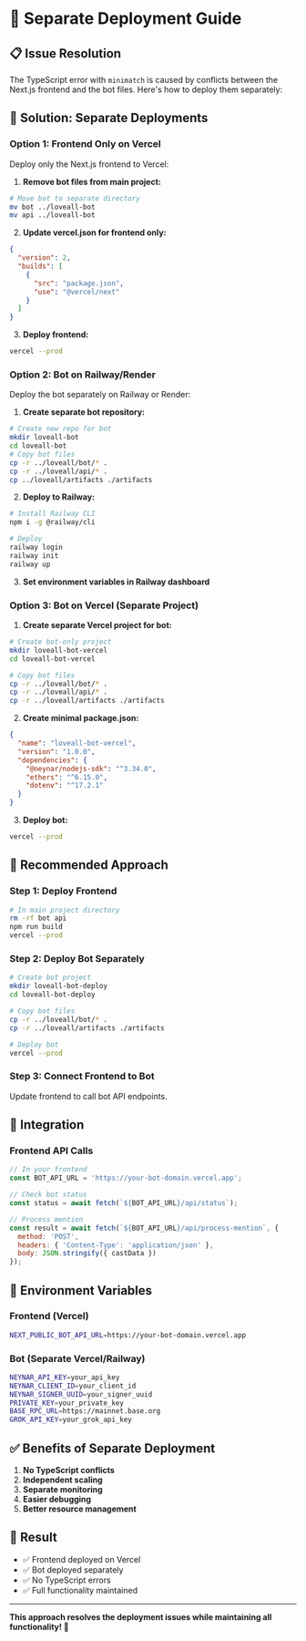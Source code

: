 # 🚀 Separate Deployment Guide

## 📋 **Issue Resolution**

The TypeScript error with `minimatch` is caused by conflicts between the Next.js frontend and the bot files. Here's how to deploy them separately:

## 🔧 **Solution: Separate Deployments**

### **Option 1: Frontend Only on Vercel**

Deploy only the Next.js frontend to Vercel:

1. **Remove bot files from main project:**
```bash
# Move bot to separate directory
mv bot ../loveall-bot
mv api ../loveall-bot
```

2. **Update vercel.json for frontend only:**
```json
{
  "version": 2,
  "builds": [
    {
      "src": "package.json",
      "use": "@vercel/next"
    }
  ]
}
```

3. **Deploy frontend:**
```bash
vercel --prod
```

### **Option 2: Bot on Railway/Render**

Deploy the bot separately on Railway or Render:

1. **Create separate bot repository:**
```bash
# Create new repo for bot
mkdir loveall-bot
cd loveall-bot
# Copy bot files
cp -r ../loveall/bot/* .
cp -r ../loveall/api/* .
cp ../loveall/artifacts ./artifacts
```

2. **Deploy to Railway:**
```bash
# Install Railway CLI
npm i -g @railway/cli

# Deploy
railway login
railway init
railway up
```

3. **Set environment variables in Railway dashboard**

### **Option 3: Bot on Vercel (Separate Project)**

1. **Create separate Vercel project for bot:**
```bash
# Create bot-only project
mkdir loveall-bot-vercel
cd loveall-bot-vercel

# Copy bot files
cp -r ../loveall/bot/* .
cp -r ../loveall/api/* .
cp -r ../loveall/artifacts ./artifacts
```

2. **Create minimal package.json:**
```json
{
  "name": "loveall-bot-vercel",
  "version": "1.0.0",
  "dependencies": {
    "@neynar/nodejs-sdk": "^3.34.0",
    "ethers": "^6.15.0",
    "dotenv": "^17.2.1"
  }
}
```

3. **Deploy bot:**
```bash
vercel --prod
```

## 🎯 **Recommended Approach**

### **Step 1: Deploy Frontend**
```bash
# In main project directory
rm -rf bot api
npm run build
vercel --prod
```

### **Step 2: Deploy Bot Separately**
```bash
# Create bot project
mkdir loveall-bot-deploy
cd loveall-bot-deploy

# Copy bot files
cp -r ../loveall/bot/* .
cp -r ../loveall/artifacts ./artifacts

# Deploy bot
vercel --prod
```

### **Step 3: Connect Frontend to Bot**
Update frontend to call bot API endpoints.

## 🔗 **Integration**

### **Frontend API Calls**
```javascript
// In your frontend
const BOT_API_URL = 'https://your-bot-domain.vercel.app';

// Check bot status
const status = await fetch(`${BOT_API_URL}/api/status`);

// Process mention
const result = await fetch(`${BOT_API_URL}/api/process-mention`, {
  method: 'POST',
  headers: { 'Content-Type': 'application/json' },
  body: JSON.stringify({ castData })
});
```

## 🚨 **Environment Variables**

### **Frontend (Vercel)**
```bash
NEXT_PUBLIC_BOT_API_URL=https://your-bot-domain.vercel.app
```

### **Bot (Separate Vercel/Railway)**
```bash
NEYNAR_API_KEY=your_api_key
NEYNAR_CLIENT_ID=your_client_id
NEYNAR_SIGNER_UUID=your_signer_uuid
PRIVATE_KEY=your_private_key
BASE_RPC_URL=https://mainnet.base.org
GROK_API_KEY=your_grok_api_key
```

## ✅ **Benefits of Separate Deployment**

1. **No TypeScript conflicts**
2. **Independent scaling**
3. **Separate monitoring**
4. **Easier debugging**
5. **Better resource management**

## 🎉 **Result**

- ✅ Frontend deployed on Vercel
- ✅ Bot deployed separately
- ✅ No TypeScript errors
- ✅ Full functionality maintained

---

**This approach resolves the deployment issues while maintaining all functionality! 🚀**
